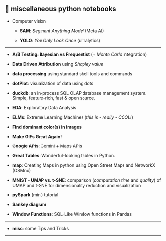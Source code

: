 📓 miscellaneous python notebooks
-----

- Computer vision

  - **SAM**: *Segment Anything Model* (Meta AI)

  - **YOLO**: *You Only Look Once* (ultralytics)

-----

- **A/B Testing: Bayesian vs Frequentist** (+ *Monte Carlo* integration)

- **Data Driven Attribution** using *Shapley value*

- **data processing** using standard shell tools and commands

- **dotPlot**: visualization of data using dots

- **duckdb**: an in-process SQL OLAP database management system. Simple, feature-rich, fast & open source.

- **EDA**: Exploratory Data Analysis

- **ELMs**: Extreme Learning Machines (*this is - really - COOL!*)

- **Find dominant color(s) in images**

- **Make GIFs Great Again!**

- **Google APIs**: Gemini + Maps APIs

- **Great Tables**: Wonderful-looking tables in Python.

- **map**: Creating Maps in python using Open Street Maps and NetworkX (OSMnx)

- **MNIST - UMAP vs. t-SNE**: comparison (*computation time* and *quality*) of UMAP and t-SNE for dimensionality reduction and visualization

- **pySpark** (mini) tutorial

- **Sankey diagram**

- **Window Functions**: SQL-Like Window functions in Pandas

-----

- **misc**: some Tips and Tricks

-----

